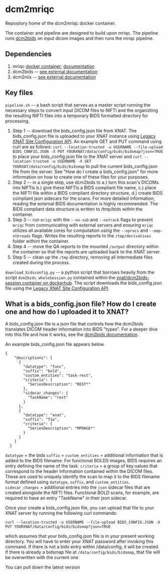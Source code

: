 # dcm2mriqc

Repository home of the dcm2mriqc docker container.

The container and pipeline are designed to build upon mriqc. The pipeline runs [dcm2bids](https://unfmontreal.github.io/Dcm2Bids/3.2.0/) on input dicom images and then runs the mriqc pipeline.

## Dependencies

1. mriqc [docker container](https://hub.docker.com/r/nipreps/mriqc); [documentation](https://mriqc.readthedocs.io/en/latest/)
2. dcm2bids -- [see external documentation](https://unfmontreal.github.io/Dcm2Bids/3.2.0/)
3. dcm2niix -- [see external documentation](https://github.com/rordenlab/dcm2niix)

## Key files

`pipeline.sh` -- a bash script that serves as a master script running the necessary steps to convert input DICOM files to NIFTI and the organizting the resulting NIFTI files into a temporary BIDS formatted directory for processing.
1. Step 1 -- download the bids_config.json file from XNAT. The bids_config.json file is uploaded to your XNAT instance using [Legacy XNAT Site Configuration API](https://wiki.xnat.org/xnat-api/legacy-xnat-site-configuration-api). An example GET and PUT command using curl are as follows: `curl --location-trusted -u USERNAME --file-upload BIDS_CONFIG.JSON -X PUT YOURXNAT/data/config/bids/bidsmap?json=TRUE` to place your bids_config.json file to the XNAT server and `curl --location-trusted -u USERNAME -X GET YOURXAT/data/config/bids/bidsmap` to pull the current bids_config.json file from the server. See "How do I create a bids_config.json" for more information on how to create one of these files for your purposes.
2. Step 2 -- in a single step, use dcm2bids to a.) turn this scan's DICOMs into NIFTIs b.) give these NIFTIs a BIDS compliant file name, c.) place the NIFTI file within a BIDS compliant directory structure, d.) create BIDS compliant json sidecars for the scans. For more detailed information, reading the external BIDS documentation is highly recommended. The BIDS compliant data structure is written to /tmp/bids within the container.
3. Step 3 -- run `mriqc` with the `--no-sub` and `--notrack` flags to prevent `mriqc` from communicating with external servers and ensuring `mriqc` utilizes all available cores for computation using the `--nprocs` and `--omp-nthreads` flags. Writes the resulting reports to the `/tmp/derivatives` folder withint the container.
4. Step 4 -- move the QA reports to the mounted `/output` directory within the container so that the reports are uploaded back to the XNAT server.
5. Step 5 -- clean up the `/tmp` directory, removing all intermediate files created during the process.

`download_bidsconfig.py` -- a python script that borrows heavily from the script `dcm2bids_wholeSession.py` contained within the [xnat/dcm2bids-session container on dockerhub](https://hub.docker.com/r/xnat/dcm2bids-session). The script downloads the bids_config.json file using the [Legacy XNAT Site Configuration API](https://wiki.xnat.org/xnat-api/legacy-xnat-site-configuration-api).

## What is a bids_config.json file? How do I create one and how do I uploaded it to XNAT?

A bids_config.json file is a json file that controls how the dcm2bids translates DICOM header information into BIDS "types". For a deeper dive into this file and how it works, see the [dcm2bids documentation](https://unfmontreal.github.io/Dcm2Bids/3.2.0/how-to/create-config-file/).

An example bids_config.json file appears below.

```
{
    "descriptions": [
      {
        "datatype": "func",
        "suffix": "bold",
        "custom_entities": "task-rest",
        "criteria": {
          "SeriesDescription": "REST*"
        },
        "sidecar_changes": {
          "TaskName": "rest"
        }        
      },
      {
        "datatype": "anat",
        "suffix": "T1w",
        "criteria": {
          "SeriesDescription": "MPRAGE*"
        }
      }
    ]
  }  
```

`datatype` = the bids 
`suffix` = 
`custom_entities` = additional information that is added to the BIDS filename. For functional BOLDS images, BIDS requires an entry defining the name of the task.
`criteria` = a group of key:values that correspond to the header information contained within the DICOM files. These are used to uniquely identify the scan to map it to the BIDS filename format defined using `datatype`, `suffix`, and `custom_entities`.
`sidecar_changes` = additional entries into the `json` sidecar files that are created alongside the NIFTI files. Functional BOLD scans, for example, are required to have an entry "TaskName" in their json sidecar.

Once your create a bids_config.json file, you can upload that file to your XNAT server by running the following curl commands:

`curl --location-trusted -u USERNAME --file-upload BIDS_CONFIG.JSON -X PUT YOURXNAT/data/config/bids/bidsmap?json=TRUE`

which assumes that your bids_config.json file is in your present working directory. You will have to enter your XNAT password after invoking this command. If there is not a bids entry within /data/config, it will be created. If there is already a bidsmap file at `/data/config/bids/bidsmap`, that file will be overwritten with the current one.

You can pull down the latest version
